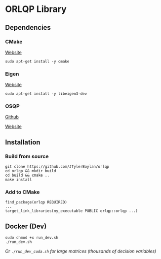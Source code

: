 # ORLQP Library

## Dependencies

### CMake

[Website](https://cmake.org/)

```
sudo apt-get install -y cmake
```

### Eigen

[Website](https://eigen.tuxfamily.org/index.php?title=Main_Page)

```
sudo apt-get install -y libeigen3-dev
```

### OSQP

[Github](https://github.com/osqp/osqp)

[Website](https://osqp.org/)

## Installation

### Build from source

```
git clone https://github.com/JTylerBoylan/orlqp
cd orlqp && mkdir build
cd build && cmake ..
make install
```

### Add to CMake

```
find_package(orlqp REQUIRED)
...
target_link_libraries(my_executable PUBLIC orlqp::orlqp ...)
```

## Docker (Dev)

```
sudo chmod +x run_dev.sh
./run_dev.sh
```

*Or `./run_dev_cuda.sh` for large matrices (thousands of decision variables)*